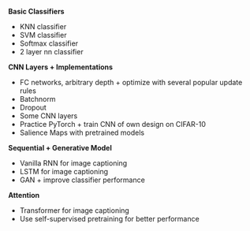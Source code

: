 **Basic Classifiers**
- KNN classifier
- SVM classifier
- Softmax classifier
- 2 layer nn classifier

**CNN Layers + Implementations**
- FC networks, arbitrary depth + optimize with several popular update rules
- Batchnorm
- Dropout
- Some CNN layers
- Practice PyTorch + train CNN of own design on CIFAR-10
- Salience Maps with pretrained models

**Sequential + Generative Model**
- Vanilla RNN for image captioning
- LSTM for image captioning
- GAN + improve classifier performance

**Attention**
- Transformer for image captioning
- Use self-supervised pretraining for better performance